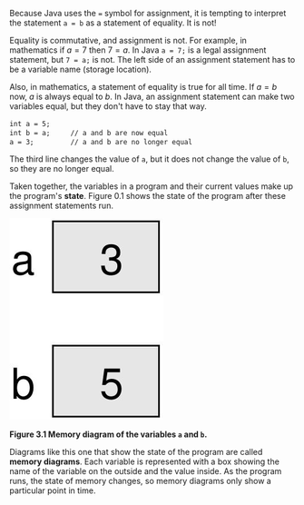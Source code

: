 Because Java uses the `=` symbol for assignment, it is tempting to interpret the statement `a = b` as a statement of equality.
It is not!

Equality is commutative, and assignment is not.
For example, in mathematics if $a = 7$ then $7 = a$.
In Java `a = 7;` is a legal assignment statement, but `7 = a;` is not.
The left side of an assignment statement has to be a variable name (storage location).

Also, in mathematics, a statement of equality is true for all time.
If $a = b$ now, $a$ is always equal to $b$.
In Java, an assignment statement can make two variables equal, but they don't have to stay that way.

```code
int a = 5;
int b = a;     // a and b are now equal
a = 3;         // a and b are no longer equal
```

The third line changes the value of `a`, but it does not change the value of `b`, so they are no longer equal.


Taken together, the variables in a program and their current values make up the program's **state**.
Figure 0.1 shows the state of the program after these assignment statements run.

![Figure 3.1 Memory diagram of the variables `a` and `b`.](figs/state.jpg)

**Figure 3.1 Memory diagram of the variables `a` and `b`.**


Diagrams like this one that show the state of the program are called **memory diagrams**.
Each variable is represented with a box showing the name of the variable on the outside and the value inside.
As the program runs, the state of memory changes, so memory diagrams only show a particular point in time.